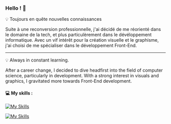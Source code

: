 ### Hello ! 👋

💡 Toujours en quête nouvelles connaissances 

Suite à une reconversion professionnelle, j'ai décidé de me réorienté dans le domaine de la tech, et plus particulèrement dans le dévéloppement informatique. Avec un vif intérêt pour la création visuelle et le graphisme, j'ai choisi de me spécialiser dans le développement Front-End.

 --------------------------
 
💡 Always in constant learning.

After a career change, I decided to dive headfirst into the field of computer science, particularly in development. With a strong interest in visuals and graphics, I gravitated more towards Front-End development.

#### 💻 My skills :

[![My Skills](https://skillicons.dev/icons?i=ember,react,js,html,css,typescript,tailwind)](https://skillicons.dev)

[![My Skills](https://skillicons.dev/icons?i=gitlab,github,figma)](https://skillicons.dev)



